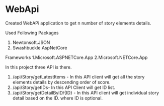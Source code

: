 # WebApi
Created WebAPi application to get n number of story elements details.

Used Following Packages
1. Newtonsoft.JSON
2. Swashbuckle.AspNetCore

Frameworks
1.Microsoft.ASPNETCore.App
2.Microsoft.NETCore.App

In this project three API is there.
1. /api/Story/getLatestItems  - In this API client will get all the story elements details by descending order of score.
2. /api/Story/getIDs- In this API Client will get ID list.
3. /api/Story/getDetailByID/{ID} - In this API client will get individual story detail based on the ID. where ID is optional.

